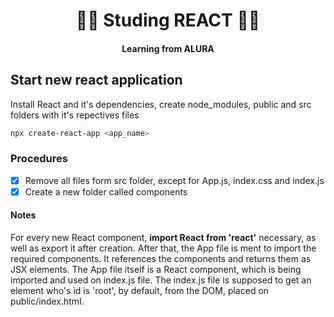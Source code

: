 <h1 align="center">👨‍💻 Studing REACT 👨‍💻</h1>
<h4 align="center"> Learning from ALURA </h4>

## Start new react application

Install React and it's dependencies, create node_modules,
public and src folders with it's repectives files

```sh 
npx create-react-app <app_name>
```

### Procedures

- [x] Remove all files form src folder, except for App.js, index.css and index.js
- [x] Create a new folder called components

#### Notes

For every new React component, <b>import React from 'react'</b> necessary, as
well as export it after creation. After that, the App file is ment to import 
the required components. It references the components and returns them as JSX elements.
The App file itself is a React component, which is being imported and used on 
index.js file. The index.js file is supposed to get an element who's id is 'root', by default,
from the DOM, placed on public/index.html.
